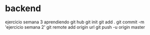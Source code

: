 # backend
ejercicio semana 3
aprendiendo git hub
git init
git add .
git commit -m 'ejercicio semana 2'
git remote add origin url
git push -u origin master

